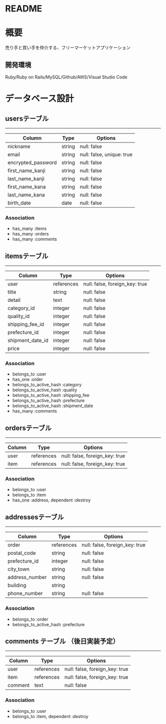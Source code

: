 # README

# 概要
売り手と買い手を仲介する、フリーマーケットアプリケーション
 
## 開発環境
Ruby/Ruby on Rails/MySQL/Github/AWS/Visual Studio Code
    
    
# データベース設計
## usersテーブル
-----
| Column             | Type     | Options     |
| ------------------ | ------   | ----------- |
| nickname           | string   | null: false |
| email              | string   | null: false, unique: true |
| encrypted_password | string   | null: false |
| first_name_kanji   | string   | null: false |
| last_name_kanji    | string   | null: false |
| first_name_kana    | string   | null: false |
| last_name_kana     | string   | null: false |
| birth_date         | date     | null: false | 

### Association
- has_many :items
- has_many :orders
- has_many :comments



## itemsテーブル
-----
| Column            | Type           | Options                         |
| ----------------- | -------------- | ------------------------------- |
| user              | references     | null: false, foreign_key: true  |
| title             | string         | null: false                     |
| detail            | text           | null: false                     |
| category_id       | integer        | null: false                  |
| quality_id       | integer        | null: false                  |
| shipping_fee_id  | integer        | null: false                   |
| prefecture_id       | integer    | null: false                   |
| shipment_date_id  | integer        | null: false                  |
| price             | integer        | null: false                     |



### Association
- belongs_to :user
- has_one :order
- belongs_to_active_hash :category
- belongs_to_active_hash :quality
- belongs_to_active_hash :shipping_fee
- belongs_to_active_hash :prefecture
- belongs_to_active_hash :shipment_date
- has_many :comments




## ordersテーブル 
-----
| Column             | Type       | Options     |
| ------------------ | ---------  | ----------- |
| user               | references | null: false, foreign_key: true |
| item               | references | null: false, foreign_key: true |

### Association
- belongs_to :user
- belongs_to :item
- has_one :address, dependent :destroy

## addressesテーブル
-----
| Column            | Type           | Options                         |
| ----------------- | -------------- | ------------------------------- |
| order             | references | null: false, foreign_key: true |
| postal_code        | string     | null: false |
| prefecture_id         | integer    | null: false                   |
| city_town          | string     | null: false |
| address_number     | string     | null: false |
| building           | string     |             |
| phone_number       | string     | null: false |


### Association
- belongs_to :order
- belongs_to_active_hash :prefecture


## comments テーブル （後日実装予定）
-----
| Column             | Type       | Options     |
| ------------------ | ---------  | ----------- |
| user               | references | null: false, foreign_key: true |
| item               | references | null: false, foreign_key: true |
| comment            | text       | null: false |

### Association
- belongs_to :user
- belongs_to :item, dependent :destroy

​
